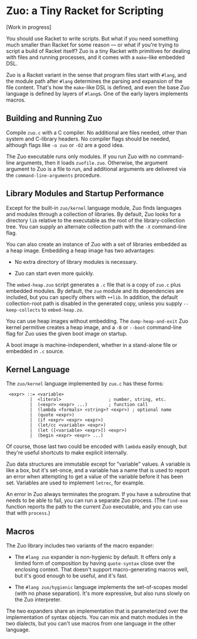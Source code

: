 Zuo: a Tiny Racket for Scripting
================================

[Work in progress]

You should use Racket to write scripts. But what if you need something
much smaller than Racket for some reason — or what if you're trying
to script a build of Racket itself? Zuo is a tiny Racket with
primitives for dealing with files and running processes, and it comes
with a `make`-like embedded DSL.

Zuo is a Racket variant in the sense that program files start with
`#lang`, and the module path after `#lang` determines the parsing and
expansion of the file content. That's how the `make`-like DSL is
defined, and even the base Zuo language is defined by layers of
`#lang`s. One of the early layers implements macros.


Building and Running Zuo
------------------------

Compile `zuo.c` with a C compiler. No additional are files needed,
other than system and C-library headers. No compiler flags should be
needed, although flags like `-o zuo` or `-O2` are a good idea.

The Zuo executable runs only modules. If you run Zuo with no
command-line arguments, then it loads `zuofile.zuo`. Otherwise, the
argument argument to Zuo is a file to run, and additional arguments
are delivered via the `command-line-arguments` procedure.


Library Modules and Startup Performance
---------------------------------------

Except for the built-in `zuo/kernel` language module, Zuo finds
languages and modules through a collection of libraries. By default,
Zuo looks for a directory `lib` relative to the executable as the root
of the library-collection tree. You can supply an alternate collection
path with the `-X` command-line flag.

You can also create an instance of Zuo with a set of libraries
embedded as a heap image. Embedding a heap image has two advantages:

 * No extra directory of library modules is necessary.

 * Zuo can start even more quickly.

The `embed-heap.zuo` script generates a `.c` file that is a copy of
`zuo.c` plus embedded modules. By default, the `zuo` module and its
dependencies are included, but you can specify others with `++lib`. In
addition, the default collection-root path is disabled in the
generated copy, unless you supply `--keep-collects` to
`embed-heap.zo`.

You can use heap images without embedding. The `dump-heap-and-exit`
Zuo kernel permitive creates a heap image, and a `-B` or `--boot`
command-line flag for Zuo uses the given boot image on startup.

A boot image is machine-independent, whether in a stand-alone file or
embedded in `.c` source.


Kernel Language
---------------

The `zuo/kernel` language implemented by `zuo.c` has these forms:

```
 <expr> ::= <variable>
         |  <literal>                  ; number, string, etc.
         |  (<expr> <expr> ...)        ; function call
         |  (lambda <formals> <string>? <expr>) ; optional name
         |  (quote <expr>)
         |  (if <expr> <expr> <expr>)
         |  (let/cc <variable> <expr>)
         |  (let ([<variable> <expr>]) <expr>)
         |  (begin <expr> <expr> ...)
```

Of course, those last two could be encoded with `lambda` easily
enough, but they're useful shortcuts to make explicit internally.

Zuo data structures are immutable except for "variable" values. A
variable is like a box, but it's set-once, and a variable has a name
that is used to report an error when attempting to get a value of the
variable before it has been set. Variables are used to implement
`letrec`, for example.

An error in Zuo always terminates the program. If you have a
subroutine that needs to be able to fail, you can run a separate Zuo
process. (The `find-exe` function reports the path to the current Zuo
executable, and you can use that with `process`.)


Macros
------

The Zuo library includes two variants of the macro expander:

 * The `#lang zuo` expander is non-hygienic by default. It offers only
   a limited form of composition by having `quote-syntax` close over
   the enclosing context. That doesn't support macro-generating macros
   well, but it's good enough to be useful, and it's fast.

 * The `#lang zuo/hygienic` language implements the set-of-scopes
   model (with no phase separation). It's more expressive, but also
   runs slowly on the Zuo interpreter.

The two expanders share an implementation that is parameterized over
the implementation of syntax objects. You can mix and match modules in
the two dialects, but you can't use macros from one language in the
other language.
